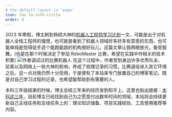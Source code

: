 ```yaml
---
# the default layout is 'page'
icon: fas fa-info-circle
order: 4
---
```


2023 年寒假，博主刷到杨硕大神的[机器人工程师学习计划](https://zhuanlan.zhihu.com/p/22266788)一文，可能是出于对机器人全栈工程师的憧憬，也可能是看到了机器人领域好多好多有意思的东西，也可能单纯是觉得徒手造个能跑能跳的机构很好玩儿，这篇文章让我两眼放光，备受鼓舞。(也是在那个时候决定了参加 RoboMaster 比赛，希望在实践中作相关的技术积累)
![作者调试过的比赛机器人](/assets/post-pics/infantry.jpg)
在这个过程中，作者受到身边许多优秀队友、前辈以及网络上一些大神的影响，养成了梳理记录的习惯。比赛退役进入其它环境之后，这一点对我仍然十分受用，于是便有了本站来专门放置自己的博客笔记，既是对自己学习过程的记录，也希望能帮助到有需要的人。

本科三年级结束的时候，博主总结三年来的经历发到知乎上，这里也贴出链接：[本科这三年](https://zhuanlan.zhihu.com/p/1916584451808429500)，目前博主已经找到自己为之愿意付出数年时间的领域，本站将会持续更新自己主线任务和支线任务上的：理论知识储备、项目实践经验、工具使用推荐等内容。
